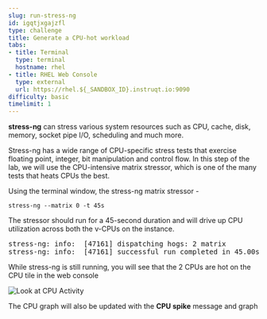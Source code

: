 ```yaml
---
slug: run-stress-ng
id: igqtjxgajzfl
type: challenge
title: Generate a CPU-hot workload
tabs:
- title: Terminal
  type: terminal
  hostname: rhel
- title: RHEL Web Console
  type: external
  url: https://rhel.${_SANDBOX_ID}.instruqt.io:9090
difficulty: basic
timelimit: 1
---
```


**stress-ng** can stress various system resources such as CPU, cache, disk, memory, socket pipe I/O, scheduling and much more.

Stress-ng has a wide range of CPU-specific stress tests that exercise floating point, integer, bit manipulation and control flow. In this step of the lab, we will use the CPU-intensive matrix stressor, which is one of the many tests that heats CPUs the best.

Using the terminal window,  the stress-ng matrix stressor -

```
stress-ng --matrix 0 -t 45s
```

The stressor should run for a 45-second duration and will drive up CPU utilization across both the v-CPUs on the instance.

<pre class="file">
stress-ng: info:  [47161] dispatching hogs: 2 matrix
stress-ng: info:  [47161] successful run completed in 45.00s
</pre>

While stress-ng is still running, you will see that the 2 CPUs are hot on the CPU tile in the web console

![Look at CPU Activity](../assets/CPU_hot_at_a_glance.png)

The CPU graph will also be updated with the **CPU spike** message and graph
